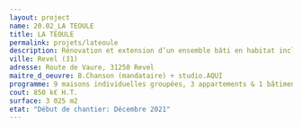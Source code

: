 ```yaml
---
layout: project
name: 20.02_LA TEOULE
title: LA TEOULE
permalink: projets/lateoule
description: Rénovation et extension d’un ensemble bâti en habitat inclusif et tiers-lieu
ville: Revel (31)
adresse: Route de Vaure, 31250 Revel
maitre_d_oeuvre: B.Chanson (mandataire) + studio.AQUI
programme: 9 maisons individuelles groupées, 3 appartements & 1 bâtiment administratif
cout: 850 k€ H.T.
surface: 3 025 m2
etat: "Début de chantier: Décembre 2021"
---
```

